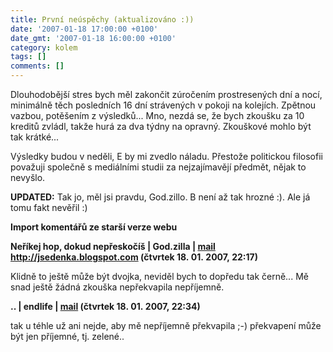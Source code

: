 ```yaml
---
title: První neúspěchy (aktualizováno :))
date: '2007-01-18 17:00:00 +0100'
date_gmt: '2007-01-18 16:00:00 +0100'
category: kolem
tags: []
comments: []
---
```

<p>Dlouhodobější stres bych měl zakončit zúročením prostresených dní a nocí, minimálně těch posledních 16 dní strávených v pokoji na kolejích. Zpětnou vazbou, potěšením z výsledků... Mno, nezdá se, že bych zkoušku za 10 kreditů zvládl, takže hurá za dva týdny na opravný. Zkouškové mohlo být tak krátké...</p>
<p>Výsledky budou v neděli, E by mi zvedlo náladu. Přestože politickou filosofii považuji společně s mediálními studii za nejzajímavějí předmět, nějak to nevyšlo.</p>
<p><strong>UPDATED:</strong> Tak jo, měl jsi pravdu, God.zillo. B není až tak hrozné :). Ale já tomu fakt nevěřil :)</p>
<div class="import-komentaru">
<p><strong>Import komentářů ze starší verze webu</strong></p>
<div class="comment">
<p style="font-weight:bold"><span class="compredmet">Neříkej hop, dokud nepřeskočíš</span> | <span class="comname">God.zilla</span> |  <a href="mailto:jaroslav@sedenka.cz">mail</a>  <a href="http://jsedenka.blogspot.com">http://jsedenka.blogspot.com</a> (čtvrtek&nbsp;18.&nbsp;01.&nbsp;2007,&nbsp;22:17)</p>
<p>Klidně to ještě může být dvojka, neviděl bych to dopředu tak černě... Mě snad ještě žádná zkouška nepřekvapila nepříjemně. </p>
</div>
<div class="comment">
<p style="font-weight:bold"><span class="compredmet">..</span> | <span class="comname">endlife</span> |  <a href="mailto:jan.martinek@post.cz">mail</a> (čtvrtek&nbsp;18.&nbsp;01.&nbsp;2007,&nbsp;22:34)</p>
<p>tak u téhle už ani nejde, aby mě nepříjemně překvapila ;-) překvapení může být jen příjemné, tj. zelené.. </p>
</div>
</div>
